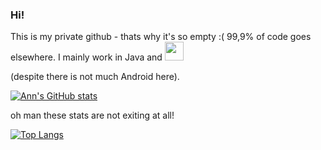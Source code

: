 ### Hi! 
<!--
**pastelHex/pastelHex** is a ✨ _special_ ✨ repository because its `README.md` (this file) appears on your GitHub profile.

Here are some ideas to get you started:

- 🔭 I’m currently working on ...
- 🌱 I’m currently learning ...
- 👯 I’m looking to collaborate on ...
- 🤔 I’m looking for help with ...
- 💬 Ask me about ...
- 📫 How to reach me: ...
- 😄 Pronouns: ...
- ⚡ Fun fact: ...
-->
This is my private github - thats why it's so empty :( 99,9% of code goes elsewhere.
I mainly work in Java and  <img src="https://api.iconify.design/ant-design:android-filled.svg?color=%23d6ffe7" width="30px">


 (despite there is not much Android here).

[![Ann's GitHub stats](https://github-readme-stats.vercel.app/api?username=pastelHex&show_icons=true&theme=tokyonight&include_all_commits=true&count_private=true&hide=prs,contribs)](https://github.com/anuraghazra/github-readme-stats)

oh man these stats are not exiting at all!

[![Top Langs](https://github-readme-stats.vercel.app/api/top-langs/?username=pastelHex&theme=tokyonight)](https://github.com/anuraghazra/github-readme-stats)
